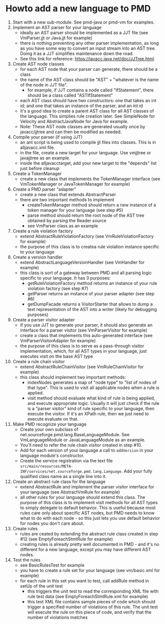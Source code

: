 # Howto add a new language to PMD

1.  Start with a new sub-module. See pmd-java or pmd-vm for examples.
2.  Implement an AST parser for your language
    - ideally an AST parser should be implemented as a JJT file (see VmParser.jjt or Java.jjt for example)
    - there is nothing preventing any other parser implementation, as long as you have some way to convert an input stream into an AST tree. Doing it as a JJT simplifies maintenance down the road.
    - See this link for reference: https://javacc.java.net/doc/JJTree.html
3. Create AST node classes
    - for each AST node that your parser can generate, there should be a class
    - the name of the AST class should be "AST" + "whatever is the name of the node in JJT file".
        - for example, if JJT contains a node called "IfStatement", there should be a class called "ASTIfStatement"
    - each AST class should have two constructors: one that takes an int id; and one that takes an instance of the parser, and an int id
    - it's a good idea to create a parent AST class for all AST classes of the language. This simplies rule creation later. See SimpleNode for Velocity and AbstractJavaNode for Java for example.
    - Note: These AST node classes are generated usually once by javacc/jjtree and can then be modified as needed.
4. Compile your parser (if using JJT)
    - an ant script is being used to compile jjt files into classes. This is in alljavacc.xml file.
    - in the file, create a new target for your language. Use vmjjtree or javajjtree as an example.
    - inside the alljavacctarget, add your new target to the "depends" list just before cleanup
5. Create a TokenManager
    - create a new class that implements the TokenManager interface (see VmTokenManager or JavaTokenManager for example)
6. Create a PMD parser "adapter"
    - create a new class that extends AbstractParser
    - there are two important methods to implement
        - createTokenManager method should return a new instance of a token manager for your language (see step #5)
        - parse method should return the root node of the AST tree obtained by parsing the Reader source
        - see VmParser class as an example
7. Create a rule violation factory
    - extend AbstractRuleViolationFactory (see VmRuleViolationFactory for example)
    - the purpose of this class is to createa rule violation instance specific to your language
8. Create a version handler
    - extend AbstractLanguageVersionHandler (see VmHandler for example)
    - this class is sort of a gateway between PMD and all parsing logic specific to your language. It has 3 purposes:
        - getRuleViolationFactory method returns an instance of your rule violation factory (see step #7)
        - getParser returns an instance of your parser adapter (see step #6)
        - getDumpFacade returns a VisitorStarter that allows to dump a text representation of the AST into a writer (likely for debugging purposes)
9. Create a parser visitor adapter
    - if you use JJT to generate your parser, it should also generate an interface for a parser visitor (see VmParserVisitor for example)
    - create a class that implements this auto-generated interface (see VmParserVisitorAdapter for example)
    - the purpose of this class is to serve as a pass-through visitor implementation, which, for all AST types in your language, just executes visit on the base AST type
10. Create a rule chain visitor
    - extend AbstractRuleChainVisitor (see VmRuleChainVisitor for example)
    - this class should implement two important methods:
        - indexNodes generates a map of "node type" to "list of nodes of that type". This is used to visit all applicable nodes when a rule is applied.
        - visit method should evaluate what kind of rule is being applied, and execute appropriate logic. Usually it will just check if the rule is a "parser visitor" kind of rule specific to your language, then execute the visitor. If it's an XPath rule, then we just need to execute evaluate on that.
11. Make PMD recognize your language
    - Create your own subclass of net.sourceforge.pmd.lang.BaseLanguageModule.
      See VmLanguageModule or JavaLanguageModule as an example.
    - You'll need to refer the rule chain visitor created in step #10.
    - Add for each version of your language a call to `addVersion` in your language module's constructor.
    - Create the service registration via the text file `src/main/resources/META-INF/services/net.sourceforge.pmd.lang.Language`.
      Add your fully qualified class name as a single line into it.
12. Create an abstract rule class for the language
    - extend AbstractRule and implement the parser visitor interface for your language (see AbstractVmRule for example)
    - all other rules for your language should extend this class. The purpose of this class is to implement visit methods for all AST types to simply delegate to default behavior. This is useful because most rules care only about specific AST nodes, but PMD needs to know what to do with each node - so this just lets you use default behavior for nodes you don't care about.
13. Create rules
    - rules are ceated by extending the abstract rule class created in step #12 (see EmptyForeachStmtRule for example)
    - creating rules is already pretty well documented in PMD - and it's no different for a new language, except you may have different AST nodes.
14. Test the rules
    - see BasicRulesTest for example
    - you have to create a rule set for your language (see vm/basic.xml for example)
    - for each rule in this set you want to test, call addRule method in setUp of the unit test
        - this triggers the unit test to read the corresponding XML file with rule test data (see EmptyForeachStmtRule.xml for example)
        - this test XML file contains sample pieces of code which should trigger a specified number of violations of this rule. The unit test will execute the rule on this piece of code, and verify that the number of violations matches

